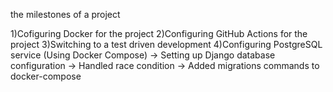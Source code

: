 the milestones of a project

1)Cofiguring Docker for the project
2)Configuring GitHub Actions for the project
3)Switching to a test driven development 
4)Configuring PostgreSQL service (Using Docker Compose) -> Setting up Django database configuration -> Handled race condition -> Added migrations commands to docker-compose 
